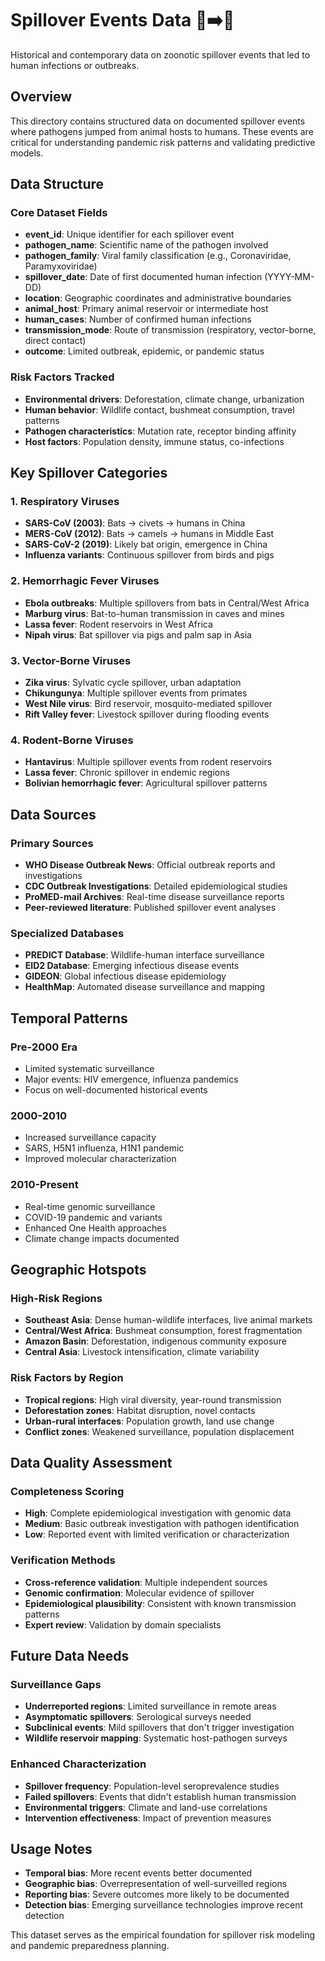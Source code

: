 # Spillover Events Data 🦇➡️🧑

Historical and contemporary data on zoonotic spillover events that led to human infections or outbreaks.

## Overview

This directory contains structured data on documented spillover events where pathogens jumped from animal hosts to humans. These events are critical for understanding pandemic risk patterns and validating predictive models.

## Data Structure

### Core Dataset Fields
- **event_id**: Unique identifier for each spillover event
- **pathogen_name**: Scientific name of the pathogen involved
- **pathogen_family**: Viral family classification (e.g., Coronaviridae, Paramyxoviridae)
- **spillover_date**: Date of first documented human infection (YYYY-MM-DD)
- **location**: Geographic coordinates and administrative boundaries
- **animal_host**: Primary animal reservoir or intermediate host
- **human_cases**: Number of confirmed human infections
- **transmission_mode**: Route of transmission (respiratory, vector-borne, direct contact)
- **outcome**: Limited outbreak, epidemic, or pandemic status

### Risk Factors Tracked
- **Environmental drivers**: Deforestation, climate change, urbanization
- **Human behavior**: Wildlife contact, bushmeat consumption, travel patterns
- **Pathogen characteristics**: Mutation rate, receptor binding affinity
- **Host factors**: Population density, immune status, co-infections

## Key Spillover Categories

### 1. Respiratory Viruses
- **SARS-CoV (2003)**: Bats → civets → humans in China
- **MERS-CoV (2012)**: Bats → camels → humans in Middle East  
- **SARS-CoV-2 (2019)**: Likely bat origin, emergence in China
- **Influenza variants**: Continuous spillover from birds and pigs

### 2. Hemorrhagic Fever Viruses
- **Ebola outbreaks**: Multiple spillovers from bats in Central/West Africa
- **Marburg virus**: Bat-to-human transmission in caves and mines
- **Lassa fever**: Rodent reservoirs in West Africa
- **Nipah virus**: Bat spillover via pigs and palm sap in Asia

### 3. Vector-Borne Viruses
- **Zika virus**: Sylvatic cycle spillover, urban adaptation
- **Chikungunya**: Multiple spillover events from primates
- **West Nile virus**: Bird reservoir, mosquito-mediated spillover
- **Rift Valley fever**: Livestock spillover during flooding events

### 4. Rodent-Borne Viruses
- **Hantavirus**: Multiple spillover events from rodent reservoirs
- **Lassa fever**: Chronic spillover in endemic regions
- **Bolivian hemorrhagic fever**: Agricultural spillover patterns

## Data Sources

### Primary Sources
- **WHO Disease Outbreak News**: Official outbreak reports and investigations
- **CDC Outbreak Investigations**: Detailed epidemiological studies
- **ProMED-mail Archives**: Real-time disease surveillance reports
- **Peer-reviewed literature**: Published spillover event analyses

### Specialized Databases
- **PREDICT Database**: Wildlife-human interface surveillance
- **EID2 Database**: Emerging infectious disease events
- **GIDEON**: Global infectious disease epidemiology
- **HealthMap**: Automated disease surveillance and mapping

## Temporal Patterns

### Pre-2000 Era
- Limited systematic surveillance
- Major events: HIV emergence, influenza pandemics
- Focus on well-documented historical events

### 2000-2010
- Increased surveillance capacity
- SARS, H5N1 influenza, H1N1 pandemic
- Improved molecular characterization

### 2010-Present  
- Real-time genomic surveillance
- COVID-19 pandemic and variants
- Enhanced One Health approaches
- Climate change impacts documented

## Geographic Hotspots

### High-Risk Regions
- **Southeast Asia**: Dense human-wildlife interfaces, live animal markets
- **Central/West Africa**: Bushmeat consumption, forest fragmentation  
- **Amazon Basin**: Deforestation, indigenous community exposure
- **Central Asia**: Livestock intensification, climate variability

### Risk Factors by Region
- **Tropical regions**: High viral diversity, year-round transmission
- **Deforestation zones**: Habitat disruption, novel contacts
- **Urban-rural interfaces**: Population growth, land use change
- **Conflict zones**: Weakened surveillance, population displacement

## Data Quality Assessment

### Completeness Scoring
- **High**: Complete epidemiological investigation with genomic data
- **Medium**: Basic outbreak investigation with pathogen identification
- **Low**: Reported event with limited verification or characterization

### Verification Methods
- **Cross-reference validation**: Multiple independent sources
- **Genomic confirmation**: Molecular evidence of spillover
- **Epidemiological plausibility**: Consistent with known transmission patterns
- **Expert review**: Validation by domain specialists

## Future Data Needs

### Surveillance Gaps
- **Underreported regions**: Limited surveillance in remote areas
- **Asymptomatic spillovers**: Serological surveys needed
- **Subclinical events**: Mild spillovers that don't trigger investigation
- **Wildlife reservoir mapping**: Systematic host-pathogen surveys

### Enhanced Characterization
- **Spillover frequency**: Population-level seroprevalence studies
- **Failed spillovers**: Events that didn't establish human transmission
- **Environmental triggers**: Climate and land-use correlations
- **Intervention effectiveness**: Impact of prevention measures

## Usage Notes

- **Temporal bias**: More recent events better documented
- **Geographic bias**: Overrepresentation of well-surveilled regions  
- **Reporting bias**: Severe outcomes more likely to be documented
- **Detection bias**: Emerging surveillance technologies improve recent detection

This dataset serves as the empirical foundation for spillover risk modeling and pandemic preparedness planning.
